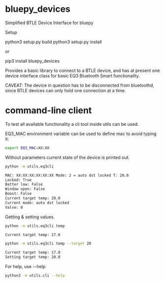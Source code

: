 # bluepy_devices
Simplified BTLE Device Interface for bluepy

Setup

python3 setup.py build
python3 setup.py install

or

pip3 install bluepy_devices

Provides a basic library to connect to a BTLE device, and has at present one device interface class for basic EQ3 Bluetooth Smart functionality.

CAVEAT: The device in question has to be disconnected from bluetoothd, since BTLE devices can only hold one connection at a time.

# command-line client
To test all available functionality a cli tool inside utils can be used.

EQ3_MAC environment variable can be used to define mac to avoid typing it:
```bash
export EQ3_MAC=XX:XX
```

Without parameters current state of the device is printed out.
```bash
python -m utils.eq3cli

MAC: XX:XX:XX:XX:XX:XX Mode: 2 = auto dst locked T: 20.0
Locked: True
Batter low: False
Window open: False
Boost: False
Current target temp: 20.0
Current mode: auto dst locked
Valve: 0
```

Getting & setting values.
```bash
python -m utils.eq3cli temp

Current target temp: 17.0

python -m utils.eq3cli temp --target 20

Current target temp: 17.0
Setting target temp: 20.0
```

For help, use --help
```bash
python3 -m utils.cli --help
```
